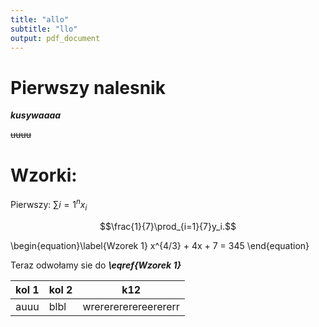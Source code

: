 ```yaml
---
title: "allo"
subtitle: "llo"
output: pdf_document
---
```


# Pierwszy nalesnik
***kusywaaaa***

~~uuuu~~

# Wzorki:

Pierwszy: $\sum{i=1}^{n}x_i$

$$\frac{1}{7}\prod_{i=1}{7}y_i.$$

\begin{equation}\label{Wzorek 1}
x^{4/3} + 4x + 7 = 345
\end{equation}

Teraz odwołamy sie do ***\eqref{Wzorek 1}***

|kol 1    | kol 2    | k12   |
|---------:|:---|:--:|
| auuu    | blbl     | wrererererereerererr       |

